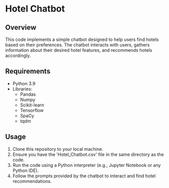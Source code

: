 # Hotel Chatbot

## Overview
This code implements a simple chatbot designed to help users find hotels based on their preferences. The chatbot interacts with users, gathers information about their desired hotel features, and recommends hotels accordingly.

## Requirements
- Python 3.9
- Libraries:
  - Pandas
  - Numpy
  - Scikit-learn
  - Tensorflow
  - SpaCy
  - tqdm

## Usage
1. Clone this repository to your local machine.
2. Ensure you have the 'Hotel_Chatbot.csv' file in the same directory as the code.
3. Run the code using a Python interpreter (e.g., Jupyter Notebook or any Python IDE).
4. Follow the prompts provided by the chatbot to interact and find hotel recommendations.

